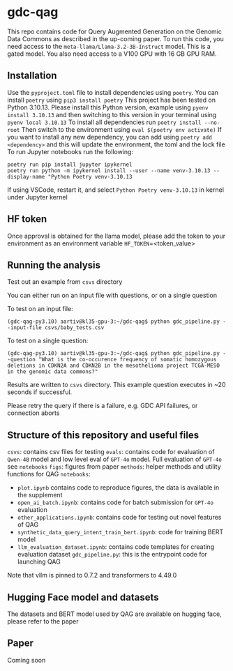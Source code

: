 # gdc-qag
This repo contains code for Query Augmented Generation on the Genomic Data Commons as described in the up-coming paper. 
To run this code, you need access to the `meta-llama/Llama-3.2-3B-Instruct` model. This is a gated model.
You also need access to a V100 GPU with 16 GB GPU RAM.

## Installation
Use the `pyproject.toml` file to install dependencies using `poetry`. You can install `poetry` using `pip3 install poetry`
This project has been tested on Python 3.10.13. Please install this Python version, example using `pyenv install 3.10.13` and then switching to this version in your terminal using `pyenv local 3.10.13`
To install all dependencies run `poetry install --no-root`
Then switch to the environment using `eval $(poetry env activate)`
If you want to install any new dependency, you can add using `poetry add <dependency>` and this will update the environment, the toml and the lock file
To run Jupyter notebooks run the following:

```
poetry run pip install jupyter ipykernel
poetry run python -m ipykernel install --user --name venv-3.10.13 --display-name "Python Poetry venv-3.10.13
```
If using VSCode, restart it, and select `Python Poetry venv-3.10.13` in kernel under Jupyter kernel

## HF token
Once approval is obtained for the llama model, please add the token to your environment as an environment variable
`HF_TOKEN`=<token_value>

## Running the analysis

Test out an example from `csvs` directory

You can either run on an input file with questions, or on a single question

To test on an input file:

```
(gdc-qag-py3.10) aartiv@kl35-gpu-3:~/gdc-qag$ python gdc_pipeline.py --input-file csvs/baby_tests.csv
```

To test on a single question:

```
(gdc-qag-py3.10) aartiv@kl35-gpu-3:~/gdc-qag$ python gdc_pipeline.py --question "What is the co-occurence frequency of somatic homozygous deletions in CDKN2A and CDKN2B in the mesothelioma project TCGA-MESO in the genomic data commons?"
```
Results are written to `csvs` directory. This example question executes in ~20 seconds if successful.

Please retry the query if there is a failure, e.g. GDC API failures, or connection aborts

## Structure of this repository and useful files

`csvs`: contains csv files for testing
`evals`: contains code for evaluation of `Qwen-4B` model and low level eval of `GPT-4o` model. Full evaluation of `GPT-4o` see `notebooks`
`figs`: figures from paper
`methods`: helper methods and utility functions for QAG
`notebooks`:  
- `plot.ipynb` contains code to reproduce figures, the data is available in the supplement
- `open_ai_batch.ipynb`: contains code for batch submission for `GPT-4o` evaluation
- `other_applications.ipynb`: contains code for testing out novel features of QAG
- `synthetic_data_query_intent_train_bert.ipynb`: code for training BERT model
- `llm_evaluation_dataset.ipynb`: contains code templates for creating evaluation dataset
`gdc_pipeline.py`: this is the entrypoint code for launching QAG

Note that vllm is pinned to 0.7.2 and transformers to 4.49.0

## Hugging Face model and datasets
The datasets and BERT model used by QAG are available on hugging face, please refer to the paper

## Paper
Coming soon


